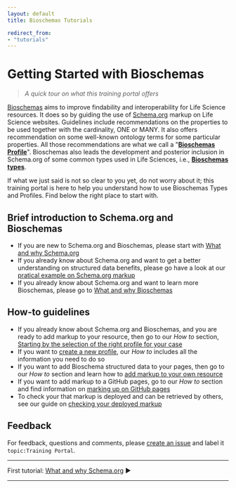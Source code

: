 ```yaml
---
layout: default
title: Bioschemas Tutorials

redirect_from:
- "tutorials"
---
```


# Getting Started with Bioschemas
>_A quick tour on what this training portal offers_


[Bioschemas](/) aims to improve findability and interoperability for Life Science resources. It does so by guiding the use of [Schema.org](https://schema.org/) markup on Life Science websites. Guidelines include recommendations on the properties to be used together with the cardinality, ONE or MANY. It also offers recommendation on some well-known ontology terms for some particular properties. All those recommendations are what we call a "[__Bioschemas Profile__](/profiles)". Bioschemas also leads the development and posterior inclusion in Schema.org of some common types used in Life Sciences, i.e., [__Bioschemas types__](/types).

If what we just said is not so clear to you yet, do not worry about it; this training portal is here to help you understand how to use Bioschemas Types and Profiles. Find below the right place to start with.

## Brief introduction to Schema.org and Bioschemas
- If you are new to Schema.org and Bioschemas, please start with [What and why Schema.org](./what_why_schema)
- If you already know about Schema.org and want to get a better understanding on structured data benefits, please go have a look at our [pratical example on Schema.org markup](./markup_examples)
- If you already know about Schema.org and want to learn more Bioschemas, please go to [What and why Bioschemas](./what_why_bioschemas)

## How-to guidelines
- If you already know about Schema.org and Bioschemas, and you are ready to add markup to your resource, then go to our _How to_ section, [Starting by the selection of the right profile for your case](./howto/howto_right_profile)
- If you want to [create a new profile](./howto/howto_create_new_profile), our _How to_ includes all the information you need to do so
- If you want to add Bioschema structured data to your pages, then go to our _How to_ section and learn how to [add markup to your own resource](./howto/howto_add_markup)
- If you want to add markup to a GitHub pages, go to our _How to_ section and find information on [marking up on GitHub pages](./howto/howto_add_github)
- To check your that markup is deployed and can be retrieved by others, see our guide on [checking your deployed markup](./howto/howto_check_deploy)

## Feedback
For feedback, questions and comments, please [create an issue](https://github.com/Bioschemas/specifications/labels/topic%3ATrainingPortal) and label it `topic:Training Portal`.

***
First tutorial: [What and why Schema.org](what_why_schema) &#9654;

***
